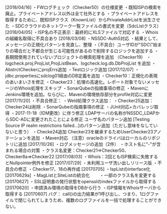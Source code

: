 [2018/04/16]
・FWログチェック（Checker50）の仕様変更
	・既知ISPの検索を廃止。プライベートアドレス以外は全て社外とする
	・プライベートアドレスを取得するために、既知ISPクラス（KnownList）からPrivateAddrListを派生させた
	・SDCクラウドのネットワーク一覧ファイルの書式を変更（SdcListクラス）
[2018/04/05]
・ISP名の不正表示：最終的にXLSファイルで対応する
・Whoisの組織名取得に不具合あり
[2018/03/08]
・NSSDC-Auth5対応
	・結果として、メッセージの正規化パターンを見直し、整理
・（不具合）ユーザIDが"SDC\\"始まりの場合だと不都合が生じる可能性があるので削除するロジックを追加する
・長期間使用されていないプロジェクトの検索処理を追加 （Checker19）
	・logcheck.proj.ProjList,ProjListBean、logcheck.log.db.DbProjList を追加
	・AbstrctCheckerにprojErrs追加
	・Testロジック追加
[2017/12/07]
・jdbc.propertiesにsdclog01経由のDB定義を追加
・Checker10：正規化の表現のあいまいさを修正
・Chacker23：処理の高速化。レポート対象でないメッセージのWhois処理をスキップ
・SonarQubeの指摘事項の修正
・MavenにJenkins環境を追加。ならびに、Mavenの環境依存部分をprofile対応に変更
[2017/11/20]
・不具合修正：
・Weld処理クラス追加：
・Checker25追加：Checker24は削除
・SonarQubeの指摘事項の修正
・JUnit対応+カバレッジ取得
・2017-11-18（IDM更改）に伴う修正
	LDAPサーバの名称がNSSDC_LDAPからSDC-ADに変更されたことによる修正
	ユーザ名のパターン追加
	[Testing Source IP realm restrictions failed...]のパターン追加（ただし意味をなしていないと思う）
・Checke24追加
	Checker23を継承するためUserChecker23アノテーションを追加
・Maven対応
	（注意）oracleのドライバはローカルのリポジトリに追加
[2017/10/26]
・ログメッセージの追加（2件）
・ホスト名に"-"が含まれる場合の対策
・クラス名変更：Checker21=>Checker50、Checker8a=>Checker22
[2017/08/03]
・Whois：2回ともISP検索に失敗するとNullpointer例外を修正
[2017/07/29]
・未利用ユーザ洗い出しリリース版
・不具合の修正
・Checker17、18の再作成
[20170705]
・IspListのinterface化
[20170629a]
・MagListとSiteListの統合化
　　・一部のクラス名を変更する
[20170627]
・SSL証明書の発行状態をopensslのindexファイルから取得する
[20170620]
・申請済み環境の取得をDBから行う
・ISP情報をWhoisサーバから取得する
[20170607]
バグ：
call()の出力結果が1呼び出し、つまり、1ログファイルで閉じられてしまうため、複数のログファイルを一括で処理することができない。
